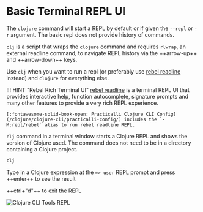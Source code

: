 # Basic Terminal REPL UI

The `clojure` command will start a REPL by default or if given the `--repl` or `-r` argument.  The basic repl does not provide history of commands.

`clj` is a script that wraps the `clojure` command and requires `rlwrap`, an external readline command, to navigate REPL history via the ++arrow-up++ and ++arrow-down++ keys.

Use `clj` when you want to run a repl (or preferably use [rebel readline](rebel-readline/) instead) and `clojure` for everything else.

!!! HINT "Rebel Rich Terminal UI"
    [rebel readline](/clojure/clojure-cli/repl/) is a terminal REPL UI that provides interactive help, function autocomplete, signature prompts and many other features to provide a very rich REPL experience.

    [:fontawesome-solid-book-open: Practicalli Clojure CLI Config](/clojure/clojure-cli/practicalli-config/) includes the `-M:repl/rebel` alias to run rebel readline REPL.


`clj` command in a terminal window starts a Clojure REPL and shows the version of Clojure used.  The command does not need to be in a directory containing a Clojure project.

```bash
clj
```

Type in a Clojure expression at the `=> user` REPL prompt and press ++enter++ to see the result

++ctrl+"d"++ to exit the REPL

![Clojure CLI Tools REPL](https://clojure.org/images/content/guides/repl/show-terminal-repl.gif)
